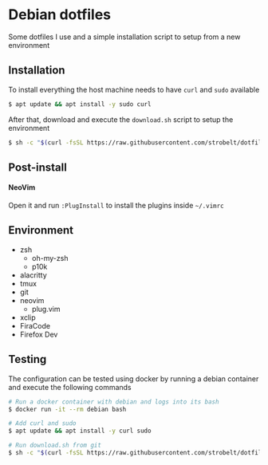 # Debian dotfiles
Some dotfiles I use and a simple installation script to setup from a new environment


## Installation
To install everything the host machine needs to have `curl` and `sudo` available
```sh
$ apt update && apt install -y sudo curl
```

After that, download and execute the `download.sh` script to setup the environment
```sh
$ sh -c "$(curl -fsSL https://raw.githubusercontent.com/strobelt/dotfiles/debian/download.sh)"
```

## Post-install
#### NeoVim
Open it and run `:PlugInstall` to install the plugins inside `~/.vimrc`

## Environment
- zsh
    - oh-my-zsh
    - p10k
- alacritty
- tmux
- git
- neovim
    - plug.vim
- xclip
- FiraCode
- Firefox Dev

## Testing
The configuration can be tested using docker by running a debian container and execute the following commands
```sh
# Run a docker container with debian and logs into its bash
$ docker run -it --rm debian bash

# Add curl and sudo
$ apt update && apt install -y curl sudo

# Run download.sh from git
$ sh -c "$(curl -fsSL https://raw.githubusercontent.com/strobelt/dotfiles/debian/download.sh)"
```
